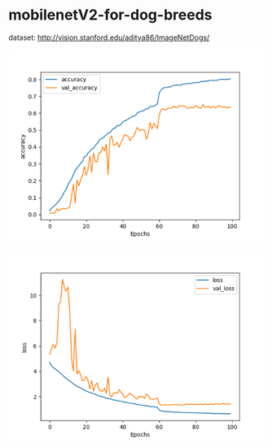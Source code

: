 # mobilenetV2-for-dog-breeds

dataset: http://vision.stanford.edu/aditya86/ImageNetDogs/

![alt text](https://raw.githubusercontent.com/miguelcecci/mobilenetV2-for-dog-breeds/master/modelaccuracy.png)

![alt text](https://raw.githubusercontent.com/miguelcecci/mobilenetV2-for-dog-breeds/master/modelloss.png)
